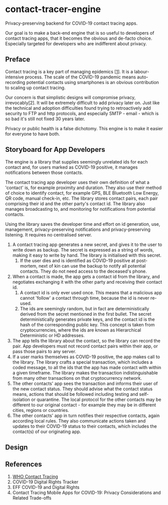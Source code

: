 # contact-tracer-engine

Privacy-preserving backend for COVID-19 contact tracing apps.

Our goal is to make a back-end engine that is so useful to developers of contact tracing apps, that it becomes the obvious and de-facto choice. Especially targeted for developers who are indifferent about privacy.

## Preface

Contact tracing is a key part of managing epidemics [[1](https://www.who.int/features/qa/contact-tracing/en/)]. It is a labour-intensive process. The scale of the COVID-19 pandemic means auto-recording potential contacts using smartphones is an obvious contribution to scaling up contact tracing.

Our concern is that simplistic designs will compromise privacy, irrevocably[2]. It will be extremely difficult to add privacy later on. Just like the technical and adoption difficulties found trying to retroactively add security to FTP and http protocols, and especially SMTP - email - which is so bad it's still not fixed 30 years later.

Privacy or public health is a false dichotomy. This engine is to make it easier for everyone to have both.

## Storyboard for App Developers

The engine is a library that supplies seemingly unrelated ids for each contact and, for users marked as COVID-19 positive, it manages notifications between those contacts.

The contact tracing app developer uses their own definition of what a 'contact' is, for example proximity and duration. They also use their method of choice to identify contact, for example GPS, BLE Bluetooth Low Energy, QR code, manual check-in, etc. The library stores contact pairs, each pair comprising their id and the other party's contact id. The library also manages broadcasting to, and monitoring for notifications from potential contacts.

Using the library saves the developer time and effort on id generation, use, management, privacy-preserving notifications and privacy-preserving listening. It requires no centralised server.

1. A contact tracing app generates a new secret, and gives it to the user to write down as backup. The secret is expressed as a string of words, making it easy to write by hand. The library is initialised with this secret.
   1. If the user dies and is identified as COVID-19 positive at post-mortem, next of kin can use the backup to notify all potential contacts. They do not need access to the deceased's phone.
1. When a contact is made, the app gets a contact id from the library, and negotiates exchanging it with the other party and receiving their contact id.
   1. A contact id is only ever used once. This means that a malicious app cannot 'follow' a contact through time, because the id is never re-used.
   1. The ids are seemingly random, but in fact are deterministically derived from the secret mentioned in the first bullet. The secret deterministically generates private keys, and the contact id is the hash of the corresponding public key. This concept is taken from cryptocurrencies, where the ids are known as Hierarchical Deterministic or HD addresses.
1. The app tells the library about the contact, so the library can record the pair. App developers must not record contact pairs within their app, or pass those pairs to any server.
1. If a user marks themselves as COVID-19 positive, the app makes call to the library. The library crafts a special transaction, which includes a coded message, to all the ids that the app has made contact with within a given timeframe. The library makes the transaction indistinguishable from many other transactions on that cryptocurrency network.
1. The other contacts' app sees the transaction and informs their user of the new contact status. They should advise what the contact status means, actions that should be followed including testing and self-isolation or quarantine. The local protocol for the other contacts may be different to our original contact - for example they may be in different cities, regions or countries.
1. The other contacts' app in turn notifies their respective contacts, again according local rules. They also communicate actions taken and updates to their COVID-19 status to their contacts, which includes the contact(s) of our originating app.

## Design

## References

1. [WHO Contact Tracing](https://www.who.int/features/qa/contact-tracing/en/)
1. COVID-19 Digital Rights Tracker
1. EFF COVID-19 and Digital Rights
1. Contact Tracing Mobile Apps for COVID-19: Privacy Considerations and Related Trade-offs

